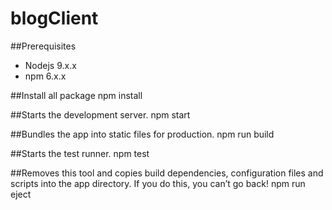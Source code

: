# blogClient

##Prerequisites
 * Nodejs 9.x.x 
 * npm 6.x.x

##Install all package
  npm install

##Starts the development server.
  npm start

##Bundles the app into static files for production.
  npm run build

##Starts the test runner.
  npm test

##Removes this tool and copies build dependencies, configuration files and scripts into the app directory. If you do this, you can’t go back!
  npm run eject